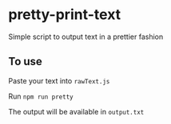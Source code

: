 # pretty-print-text
Simple script to output text in a prettier fashion

## To use

Paste your text into `rawText.js`

Run `npm run pretty`

The output will be available in `output.txt`
